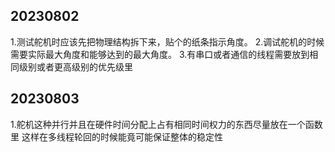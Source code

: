 ## 20230802

1.测试舵机时应该先把物理结构拆下来，贴个的纸条指示角度。
2.调试舵机的时候需要实际最大角度和能够达到的最大角度。
3.有串口或者通信的线程需要放到相同级别或者更高级别的优先级里

## 20230803

1.舵机这种并行并且在硬件时间分配上占有相同时间权力的东西尽量放在一个函数里
这样在多线程轮回的时候能竟可能保证整体的稳定性